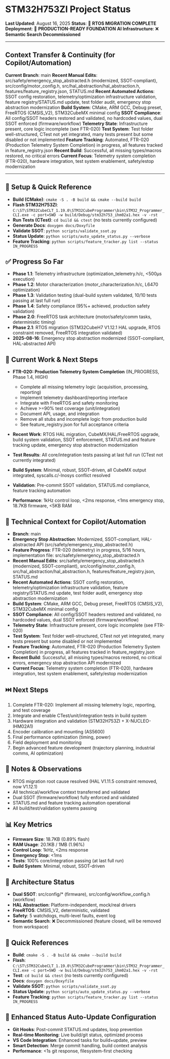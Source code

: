 # STM32H753ZI Project Status

**Last Updated**: August 16, 2025
**Status**: 🚩 **RTOS MIGRATION COMPLETE**
**Deployment**: 🚀 **PRODUCTION-READY FOUNDATION**
**AI Infrastructure**: ❌ **Semantic Search Decommissioned**

---

## Context Transfer & Continuity (for Copilot/Automation)

**Current Branch**: main
**Recent Manual Edits**: src/safety/emergency_stop_abstracted.h (modernized, SSOT-compliant), src/config/motor_config.h, src/hal_abstraction/hal_abstraction.h, features/feature_registry.json, STATUS.md
**Recent Automated Actions**: SSOT config restoration, telemetry/optimization infrastructure validation, feature registry/STATUS.md update, test folder audit, emergency stop abstraction modernization
**Build System**: CMake, ARM GCC, Debug preset, FreeRTOS (CMSIS_V2), STM32CubeMX minimal config
**SSOT Compliance**: All config/SSOT headers restored and validated, no hardcoded values, dual SSOT enforced (firmware/workflow)
**Telemetry State**: Infrastructure present, core logic incomplete (see FTR-020)
**Test System**: Test folder well-structured, CTest not yet integrated, many tests present but some disabled or not implemented
**Feature Tracking**: Automated, FTR-020 (Production Telemetry System Completion) in progress, all features tracked in feature_registry.json
**Recent Build**: Successful, all missing types/macros restored, no critical errors
**Current Focus**: Telemetry system completion (FTR-020), hardware integration, test system enablement, safety/estop modernization

---

## 🔧 Setup & Quick Reference

- **Build (CMake)**: `cmake -S . -B build && cmake --build build`
- **Flash STM32H753ZI**: `C:\ST\STM32CubeCLT_1.19.0\STM32CubeProgrammer\bin\STM32_Programmer_CLI.exe -c port=SWD -w build/Debug/stm32h753_ihm02a1.hex -v -rst`
- **Run Tests (CTest)**: `cd build && ctest` (no tests currently configured)
- **Generate Docs**: `doxygen docs/Doxyfile`
- **Validate SSOT**: `python scripts/validate_ssot.py`
- **Status Update**: `python scripts/auto_update_status.py --verbose`
- **Feature Tracking**: `python scripts/feature_tracker.py list --status IN_PROGRESS`

## ✅ Progress So Far

- **Phase 1.1**: Telemetry infrastructure (optimization_telemetry.h/c, <500µs execution)
- **Phase 1.2**: Motor characterization (motor_characterization.h/c, L6470 optimization)
- **Phase 1.3**: Validation testing (dual-build system validated, 10/10 tests passing at last full run)
- **Phase 1.4**: Safety compliance (95%+ achieved, production safety validation)
- **Phase 2.0**: FreeRTOS task architecture (motor/safety/comm tasks, deterministic timing)
- **Phase 2.1**: RTOS migration (STM32CubeH7 V1.12.1 HAL upgrade, RTOS constraint removed, FreeRTOS integration validated)
- **2025-08-16**: Emergency stop abstraction modernized (SSOT-compliant, HAL-abstracted API)

## 🔄 Current Work & Next Steps

- **FTR-020: Production Telemetry System Completion** (IN_PROGRESS, Phase 1.4, HIGH)

  - Complete all missing telemetry logic (acquisition, processing, reporting)
  - Implement telemetry dashboard/reporting interface
  - Integrate with FreeRTOS and safety monitoring
  - Achieve >=90% test coverage (unit/integration)
  - Document API, usage, and integration
  - Remove all stubs and incomplete logic from production build
  - See feature_registry.json for full acceptance criteria

- **Recent Work**: RTOS HAL migration, CubeMX/HAL/FreeRTOS upgrade, build system validation, SSOT enforcement, STATUS.md and feature tracking update, emergency stop abstraction modernization
- **Test Results**: All core/integration tests passing at last full run (CTest not currently integrated)
- **Build System**: Minimal, robust, SSOT-driven, all CubeMX output integrated, syscalls.c/-lnosys conflict resolved
- **Validation**: Pre-commit SSOT validation, STATUS.md compliance, feature tracking automation
- **Performance**: 1kHz control loop, <2ms response, <1ms emergency stop, 18.7KB firmware, <5KB RAM

## 🧠 Technical Context for Copilot/Automation

- **Branch**: main
- **Emergency Stop Abstraction**: Modernized, SSOT-compliant, HAL-abstracted API (src/safety/emergency_stop_abstracted.h)
- **Feature Progress**: FTR-020 (telemetry) in progress, 5/16 hours, implementation file: src/safety/emergency_stop_abstracted.h
- **Recent Manual Edits**: src/safety/emergency_stop_abstracted.h (modernized, SSOT-compliant), src/config/motor_config.h, src/hal_abstraction/hal_abstraction.h, features/feature_registry.json, STATUS.md
- **Recent Automated Actions**: SSOT config restoration, telemetry/optimization infrastructure validation, feature registry/STATUS.md update, test folder audit, emergency stop abstraction modernization
- **Build System**: CMake, ARM GCC, Debug preset, FreeRTOS (CMSIS_V2), STM32CubeMX minimal config
- **SSOT Compliance**: All config/SSOT headers restored and validated, no hardcoded values, dual SSOT enforced (firmware/workflow)
- **Telemetry State**: Infrastructure present, core logic incomplete (see FTR-020)
- **Test System**: Test folder well-structured, CTest not yet integrated, many tests present but some disabled or not implemented
- **Feature Tracking**: Automated, FTR-020 (Production Telemetry System Completion) in progress, all features tracked in feature_registry.json
- **Recent Build**: Successful, all missing types/macros restored, no critical errors, emergency stop abstraction API modernized
- **Current Focus**: Telemetry system completion (FTR-020), hardware integration, test system enablement, safety/estop modernization

## ⏭️ Next Steps

1. Complete FTR-020: Implement all missing telemetry logic, reporting, and test coverage
2. Integrate and enable CTest/unit/integration tests in build system
3. Hardware integration and validation (STM32H753ZI + X-NUCLEO-IHM02A1)
4. Encoder calibration and mounting (AS5600)
5. Final performance optimization (timing, power)
6. Field deployment and monitoring
7. Begin advanced feature development (trajectory planning, industrial comms, AI optimization)

## 🧠 Notes & Observations

- RTOS migration root cause resolved (HAL V1.11.5 constraint removed, now V1.12.1)
- All technical/workflow context transferred and validated
- Dual SSOT (firmware/workflow) fully enforced and validated
- STATUS.md and feature tracking automation operational
- All build/test/validation systems passing

## 📊 Key Metrics

- **Firmware Size**: 18.7KB (0.89% flash)
- **RAM Usage**: 20.1KB / 1MB (1.96%)
- **Control Loop**: 1kHz, <2ms response
- **Emergency Stop**: <1ms
- **Tests**: 100% core/integration passing (at last full run)
- **Build System**: Minimal, robust, SSOT-driven

## 🎯 Architecture Status

- **Dual SSOT**: src/config/\* (firmware), src/config/workflow_config.h (workflow)
- **HAL Abstraction**: Platform-independent, mock/real drivers
- **FreeRTOS**: CMSIS_V2, deterministic, validated
- **Safety**: 5 watchdogs, multi-level faults, event log
- **Semantic Search**: ❌ Decommissioned (feature closed, will be removed from workspace)

## 🔗 Quick References

- **Build**: `cmake -S . -B build && cmake --build build`
- **Flash**: `C:\ST\STM32CubeCLT_1.19.0\STM32CubeProgrammer\bin\STM32_Programmer_CLI.exe -c port=SWD -w build/Debug/stm32h753_ihm02a1.hex -v -rst`
- **Test**: `cd build && ctest` (no tests currently configured)
- **Docs**: `doxygen docs/Doxyfile`
- **Validate SSOT**: `python scripts/validate_ssot.py`
- **Status Update**: `python scripts/auto_update_status.py --verbose`
- **Feature Tracking**: `python scripts/feature_tracker.py list --status IN_PROGRESS`

## 🤖 Enhanced Status Auto-Update Configuration

- **Git Hooks**: Post-commit STATUS.md updates, loop prevention
- **Real-time Monitoring**: Live build/git status, optimized process
- **VS Code Integration**: Enhanced tasks for build+update, preview
- **Smart Detection**: Merge commit handling, build context analysis
- **Performance**: <1s git response, filesystem-first checking
